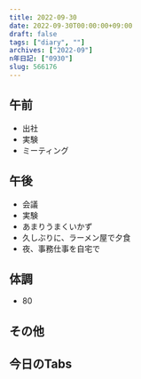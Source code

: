 ```yaml
---
title: 2022-09-30
date: 2022-09-30T00:00:00+09:00
draft: false
tags: ["diary", ""]
archives: ["2022-09"]
n年日記: ["0930"]
slug: 566176
---
```

## 午前
- 出社
- 実験
- ミーティング
## 午後
- 会議
- 実験
- あまりうまくいかず
- 久しぶりに、ラーメン屋で夕食
- 夜、事務仕事を自宅で
## 体調
- 80
## その他
## 今日のTabs